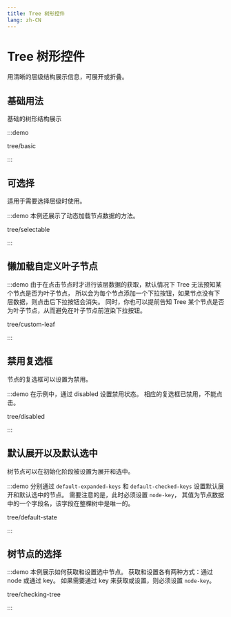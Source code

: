 ```yaml
---
title: Tree 树形控件
lang: zh-CN
---
```


# Tree 树形控件

用清晰的层级结构展示信息，可展开或折叠。

## 基础用法

基础的树形结构展示

:::demo

tree/basic

:::

## 可选择

适用于需要选择层级时使用。

:::demo 本例还展示了动态加载节点数据的方法。

tree/selectable

:::

## 懒加载自定义叶子节点

:::demo 由于在点击节点时才进行该层数据的获取，默认情况下 Tree 无法预知某个节点是否为叶子节点， 所以会为每个节点添加一个下拉按钮，如果节点没有下层数据，则点击后下拉按钮会消失。 同时，你也可以提前告知 Tree 某个节点是否为叶子节点，从而避免在叶子节点前渲染下拉按钮。

tree/custom-leaf

:::

## 禁用复选框

节点的复选框可以设置为禁用。

:::demo 在示例中，通过 disabled 设置禁用状态。 相应的复选框已禁用，不能点击。

tree/disabled

:::

## 默认展开以及默认选中

树节点可以在初始化阶段被设置为展开和选中。

:::demo 分别通过 `default-expanded-keys` 和 `default-checked-keys` 设置默认展开和默认选中的节点。 需要注意的是，此时必须设置 `node-key`， 其值为节点数据中的一个字段名，该字段在整棵树中是唯一的。

tree/default-state

:::

## 树节点的选择

:::demo 本例展示如何获取和设置选中节点。 获取和设置各有两种方式：通过 node 或通过 key。 如果需要通过 key 来获取或设置，则必须设置 `node-key`。

tree/checking-tree

:::